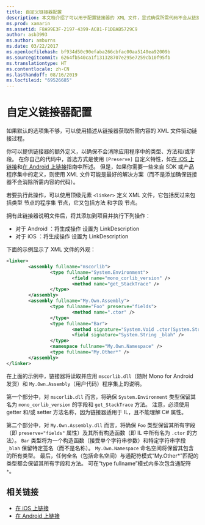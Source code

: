 ```yaml
---
title: 自定义链接器配置
description: 本文档介绍了可以用于配置链接器的 XML 文件，显式确保所需代码不会从链接的应用程序中消除。
ms.prod: xamarin
ms.assetid: F8A99E3F-2197-4399-AC81-F1DBAB5729C9
author: asb3993
ms.author: amburns
ms.date: 03/22/2017
ms.openlocfilehash: bf934d50c90efaba266cbfac00aa5140ea92009b
ms.sourcegitcommit: 6264fb540ca1f131328707e295e7259cb10f95fb
ms.translationtype: HT
ms.contentlocale: zh-CN
ms.lasthandoff: 08/16/2019
ms.locfileid: "69526685"
---
```

# <a name="custom-linker-configuration"></a>自定义链接器配置

如果默认的选项集不够，可以使用描述从链接器获取所需内容的 XML 文件驱动链接过程。

你可以提供链接器的额外定义，以确保不会消除应用程序中的类型、方法和/或字段。 在你自己的代码中，首选方式是使用 `[Preserve]` 自定义特性，如[在 iOS 上链接](~/ios/deploy-test/linker.md)和[在 Android 上链接](~/android/deploy-test/linker.md)指南中所述。
但是，如果你需要一些来自 SDK 或产品程序集中的定义，则使用 XML 文件可能是最好的解决方案（而不是添加确保链接器不会消除所需内容的代码）。

若要执行此操作，可以使用顶级元素 `<linker>` 定义 XML 文件，它包括反过来包括类型  节点的程序集  节点，它又包括方法  和字段  节点。

拥有此链接器说明文件后，将其添加到项目并执行下列操作：

- 对于 Android  ：将生成操作  设置为 LinkDescription 
- 对于 iOS  ：将生成操作  设置为 LinkDescription 


下面的示例显示了 XML 文件的外观：

```xml
<linker>
        <assembly fullname="mscorlib">
                <type fullname="System.Environment">
                        <field name="mono_corlib_version" />
                        <method name="get_StackTrace" />
                </type>
        </assembly>
        <assembly fullname="My.Own.Assembly">
                <type fullname="Foo" preserve="fields">
                        <method name=".ctor" />
                </type>
                <type fullname="Bar">
                        <method signature="System.Void .ctor(System.String)" />
                        <field signature="System.String _blah" />
                </type>
                <namespace fullname="My.Own.Namespace" />
                <type fullname="My.Other*" />
        </assembly>
</linker>
```

在上面的示例中，链接器将读取并应用 `mscorlib.dll`（随附 Mono for Android 发货）和 `My.Own.Assembly`（用户代码）程序集上的说明。

第一个部分中，对 `mscorlib.dll` 而言，将确保 `System.Environment` 类型保留其名为 `mono_corlib_version` 的字段和 `get_StackTrace` 方法。
注意，必须使用 getter 和/或 setter 方法名称，因为链接器适用于 IL，且不能理解 C# 属性。

第二个部分中，对 `My.Own.Assembly.dll` 而言，将确保 `Foo` 类型保留其所有字段（即 `preserve="fields"` 属性）及其所有构造函数（即 IL 中所有名为 `.ctor` 的方法）。 `Bar` 类型将为一个构造函数（接受单个字符串参数）和特定字符串字段 `_blah` 保留特定签名（而不是名称）。
`My.Own.Namespace` 命名空间将保留其包含的所有类型。
最后，任何全名（包括命名空间）与通配符模式“My.Other\*”匹配的类型都会保留其所有字段和方法。 可在“type fullname”模式内多次包含通配符 `*`。



## <a name="related-links"></a>相关链接

- [在 iOS 上链接](~/ios/deploy-test/linker.md)
- [在 Android 上链接](~/android/deploy-test/linker.md)
